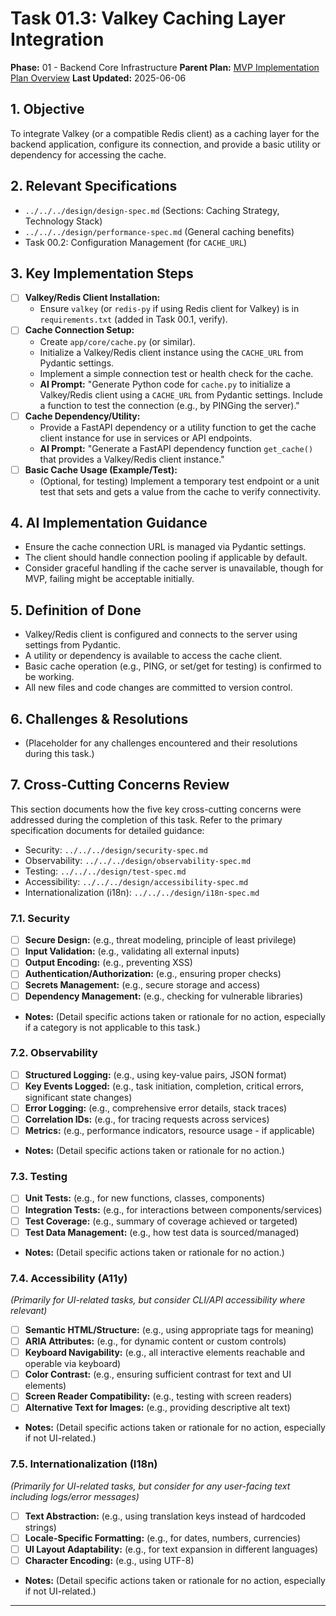 # Task 01.3: Valkey Caching Layer Integration

**Phase:** 01 - Backend Core Infrastructure
**Parent Plan:** [MVP Implementation Plan Overview](../00-mvp-implementation-plan-overview.md)
**Last Updated:** 2025-06-06

## 1. Objective

To integrate Valkey (or a compatible Redis client) as a caching layer for the backend application, configure its connection, and provide a basic utility or dependency for accessing the cache.

## 2. Relevant Specifications

*   `../../../design/design-spec.md` (Sections: Caching Strategy, Technology Stack)
*   `../../../design/performance-spec.md` (General caching benefits)
*   Task 00.2: Configuration Management (for `CACHE_URL`)

## 3. Key Implementation Steps

*   [ ] **Valkey/Redis Client Installation:**
    *   Ensure `valkey` (or `redis-py` if using Redis client for Valkey) is in `requirements.txt` (added in Task 00.1, verify).
*   [ ] **Cache Connection Setup:**
    *   Create `app/core/cache.py` (or similar).
    *   Initialize a Valkey/Redis client instance using the `CACHE_URL` from Pydantic settings.
    *   Implement a simple connection test or health check for the cache.
    *   **AI Prompt:** "Generate Python code for `cache.py` to initialize a Valkey/Redis client using a `CACHE_URL` from Pydantic settings. Include a function to test the connection (e.g., by PINGing the server)."
*   [ ] **Cache Dependency/Utility:**
    *   Provide a FastAPI dependency or a utility function to get the cache client instance for use in services or API endpoints.
    *   **AI Prompt:** "Generate a FastAPI dependency function `get_cache()` that provides a Valkey/Redis client instance."
*   [ ] **Basic Cache Usage (Example/Test):**
    *   (Optional, for testing) Implement a temporary test endpoint or a unit test that sets and gets a value from the cache to verify connectivity.

## 4. AI Implementation Guidance

*   Ensure the cache connection URL is managed via Pydantic settings.
*   The client should handle connection pooling if applicable by default.
*   Consider graceful handling if the cache server is unavailable, though for MVP, failing might be acceptable initially.

## 5. Definition of Done

*   Valkey/Redis client is configured and connects to the server using settings from Pydantic.
*   A utility or dependency is available to access the cache client.
*   Basic cache operation (e.g., PING, or set/get for testing) is confirmed to be working.
*   All new files and code changes are committed to version control.

## 6. Challenges & Resolutions

*   (Placeholder for any challenges encountered and their resolutions during this task.)

## 7. Cross-Cutting Concerns Review

This section documents how the five key cross-cutting concerns were addressed during the completion of this task. Refer to the primary specification documents for detailed guidance:
*   Security: `../../../design/security-spec.md`
*   Observability: `../../../design/observability-spec.md`
*   Testing: `../../../design/test-spec.md`
*   Accessibility: `../../../design/accessibility-spec.md`
*   Internationalization (i18n): `../../../design/i18n-spec.md`

### 7.1. Security
*   [ ] **Secure Design:** (e.g., threat modeling, principle of least privilege)
*   [ ] **Input Validation:** (e.g., validating all external inputs)
*   [ ] **Output Encoding:** (e.g., preventing XSS)
*   [ ] **Authentication/Authorization:** (e.g., ensuring proper checks)
*   [ ] **Secrets Management:** (e.g., secure storage and access)
*   [ ] **Dependency Management:** (e.g., checking for vulnerable libraries)
*   **Notes:** (Detail specific actions taken or rationale for no action, especially if a category is not applicable to this task.)

### 7.2. Observability
*   [ ] **Structured Logging:** (e.g., using key-value pairs, JSON format)
*   [ ] **Key Events Logged:** (e.g., task initiation, completion, critical errors, significant state changes)
*   [ ] **Error Logging:** (e.g., comprehensive error details, stack traces)
*   [ ] **Correlation IDs:** (e.g., for tracing requests across services)
*   [ ] **Metrics:** (e.g., performance indicators, resource usage - if applicable)
*   **Notes:** (Detail specific actions taken or rationale for no action.)

### 7.3. Testing
*   [ ] **Unit Tests:** (e.g., for new functions, classes, components)
*   [ ] **Integration Tests:** (e.g., for interactions between components/services)
*   [ ] **Test Coverage:** (e.g., summary of coverage achieved or targeted)
*   [ ] **Test Data Management:** (e.g., how test data is sourced/managed)
*   **Notes:** (Detail specific actions taken or rationale for no action.)

### 7.4. Accessibility (A11y)
*(Primarily for UI-related tasks, but consider CLI/API accessibility where relevant)*
*   [ ] **Semantic HTML/Structure:** (e.g., using appropriate tags for meaning)
*   [ ] **ARIA Attributes:** (e.g., for dynamic content or custom controls)
*   [ ] **Keyboard Navigability:** (e.g., all interactive elements reachable and operable via keyboard)
*   [ ] **Color Contrast:** (e.g., ensuring sufficient contrast for text and UI elements)
*   [ ] **Screen Reader Compatibility:** (e.g., testing with screen readers)
*   [ ] **Alternative Text for Images:** (e.g., providing descriptive alt text)
*   **Notes:** (Detail specific actions taken or rationale for no action, especially if not UI-related.)

### 7.5. Internationalization (I18n)
*(Primarily for UI-related tasks, but consider for any user-facing text including logs/error messages)*
*   [ ] **Text Abstraction:** (e.g., using translation keys instead of hardcoded strings)
*   [ ] **Locale-Specific Formatting:** (e.g., for dates, numbers, currencies)
*   [ ] **UI Layout Adaptability:** (e.g., for text expansion in different languages)
*   [ ] **Character Encoding:** (e.g., using UTF-8)
*   **Notes:** (Detail specific actions taken or rationale for no action, especially if not UI-related.)

---
<!-- This section should be placed before any final "Task Completion Checklist" or similar concluding remarks. -->

